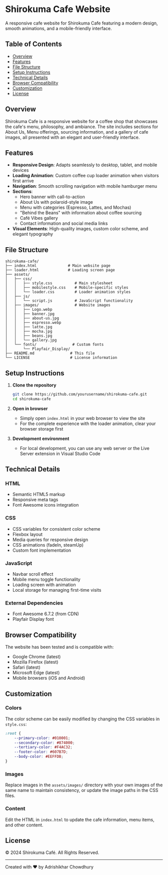# Shirokuma Cafe Website

A responsive cafe website for Shirokuma Cafe featuring a modern design, smooth animations, and a mobile-friendly interface.

## Table of Contents
- [Overview](#overview)
- [Features](#features)
- [File Structure](#file-structure)
- [Setup Instructions](#setup-instructions)
- [Technical Details](#technical-details)
- [Browser Compatibility](#browser-compatibility)
- [Customization](#customization)
- [License](#license)

## Overview

Shirokuma Cafe is a responsive website for a coffee shop that showcases the cafe's menu, philosophy, and ambiance. The site includes sections for About Us, Menu offerings, sourcing information, and a gallery of cafe images, all presented with an elegant and user-friendly interface.

## Features

- **Responsive Design**: Adapts seamlessly to desktop, tablet, and mobile devices
- **Loading Animation**: Custom coffee cup loader animation when visitors first arrive
- **Navigation**: Smooth scrolling navigation with mobile hamburger menu
- **Sections**:
  - Hero banner with call-to-action
  - About Us with polaroid-style image
  - Menu with categories (Espresso, Lattes, and Mochas)
  - "Behind the Beans" with information about coffee sourcing
  - Café Vibes gallery
  - Contact information and social media links
- **Visual Elements**: High-quality images, custom color scheme, and elegant typography

## File Structure

```
shirokuma-cafe/
├── index.html              # Main website page
├── loader.html             # Loading screen page
├── assets/
│   ├── css/
│   │   ├── style.css          # Main stylesheet
│   │   ├── mobilestyle.css    # Mobile-specific styles
│   │   └── loader.css         # Loader animation styles
│   ├── js/
│   │   └── script.js          # JavaScript functionality
│   ├── images/                # Website images
│   │   ├── Logo.webp
│   │   ├── banner.jpg
│   │   ├── about-us.jpg
│   │   ├── espresso.webp
│   │   ├── latte.jpg
│   │   ├── mocha.jpg
│   │   ├── beans.jpg
│   │   └── gallery.jpg
│   └── fonts/                # Custom fonts
│       └── Playfair_Display/
├── README.md                # This file
└── LICENSE                  # License information
```

## Setup Instructions

1. **Clone the repository**
   ```bash
   git clone https://github.com/yourusername/shirokuma-cafe.git
   cd shirokuma-cafe
   ```

2. **Open in browser**
   - Simply open `index.html` in your web browser to view the site
   - For the complete experience with the loader animation, clear your browser storage first

3. **Development environment**
   - For local development, you can use any web server or the Live Server extension in Visual Studio Code

## Technical Details

### HTML
- Semantic HTML5 markup
- Responsive meta tags
- Font Awesome icons integration

### CSS
- CSS variables for consistent color scheme
- Flexbox layout
- Media queries for responsive design
- CSS animations (fadeIn, steamUp)
- Custom font implementation

### JavaScript
- Navbar scroll effect
- Mobile menu toggle functionality
- Loading screen with animation
- Local storage for managing first-time visits

### External Dependencies
- Font Awesome 6.7.2 (from CDN)
- Playfair Display font

## Browser Compatibility

The website has been tested and is compatible with:
- Google Chrome (latest)
- Mozilla Firefox (latest)
- Safari (latest)
- Microsoft Edge (latest)
- Mobile browsers (iOS and Android)

## Customization

### Colors
The color scheme can be easily modified by changing the CSS variables in `style.css`:

```css
:root {
    --primary-color: #010001;
    --secondary-color: #874000;
    --tertiary-color: #F4AC32;
    --footer-color: #607B7D;
    --body-color: #EEFFDB;
}
```

### Images
Replace images in the `assets/images/` directory with your own images of the same name to maintain consistency, or update the image paths in the CSS files.

### Content
Edit the HTML in `index.html` to update the cafe information, menu items, and other content.

## License

© 2024 Shirokuma Café. All Rights Reserved.

---

Created with ❤️ by Adrishikhar Chowdhury
